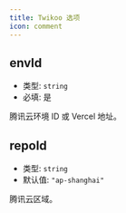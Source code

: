 ```yaml
---
title: Twikoo 选项
icon: comment
---
```


## envId

- 类型: `string`
- 必填: 是

腾讯云环境 ID 或 Vercel 地址。

## repoId

- 类型: `string`
- 默认值: `"ap-shanghai"`

腾讯云区域。
